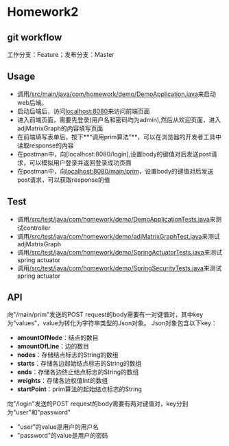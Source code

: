 # Homework2

## git workflow
工作分支：Feature；发布分支：Master

## Usage
- 调用[/src/main/java/com/homework/demo/DemoApplication.java](https://github.com/hsc10705581/SE418_517021910118/blob/master/Homework2/src/main/java/com/homework/demo/DemoApplication.java)来启动web后端。
- 启动后端后，访问[localhost:8080](http://localhost:8080/)来访问前端页面
- 进入前端页面，需要先登录(用户名和密码均为admin),然后从欢迎页面，进入adjMatrixGraph的内容填写页面
- 在前端填写表单后，按下**“调用prim算法”**，可以在浏览器的开发者工具中读取response的内容
- 在postman中，向[localhost:8080/login],设置body的键值对后发送post请求，可以模拟用户登录并返回登录成功页面
- 在postman中，向[localhost:8080/main/prim](http://localhost:8080/graph/prim)，设置body的键值对后发送post请求，可以获取response的值

## Test
- 调用[/src/test/java/com/homework/demo/DemoApplicationTests.java](https://github.com/hsc10705581/SE418_517021910118/blob/master/Homework2/src/test/java/com/homework/demo/DemoApplicationTests.java)来测试controller
- 调用[/src/test/java/com/homework/demo/adjMatrixGraphTest.java](https://github.com/hsc10705581/SE418_517021910118/blob/master/Homework2/src/test/java/com/homework/demo/adjMatrixGraphTest.java)来测试adjMatrixGraph
- 调用[/src/test/java/com/homework/demo/SpringActuatorTests.java](https://github.com/hsc10705581/SE418_517021910118/blob/master/Homework2/src/test/java/com/homework/demo/SpringActuatorTests.java)来测试spring actuator
- 调用[/src/test/java/com/homework/demo/SpringSecurityTests.java](https://github.com/hsc10705581/SE418_517021910118/blob/master/Homework2/src/test/java/com/homework/demo/SpringSecurityTests.java)来测试spring actuator

## API
向"/main/prim"发送的POST request的body需要有一对键值对，其中key为“values”，value为转化为字符串类型的Json对象。
Json对象包含以下key：
- **amountOfNode**：结点的数目
- **amountOfLine**：边的数目
- **nodes**：存储结点标志的String的数组
- **starts**：存储各边起始结点标志的String的数组
- **ends**：存储各边终止结点标志的String的数组
- **weights**：存储各边权值Int的数组
- **startPoint**：prim算法的起始结点标志的String

向"/login"发送的POST request的body需要有两对键值对，key分别为"user"和"password"
- "user"的value是用户的用户名
- "password"的value是用户的密码
